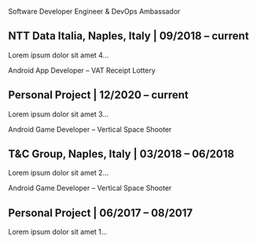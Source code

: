 <p class="btn collapsible">Software Developer Engineer & DevOps Ambassador</p>
<div class="content">
  <h2>NTT Data Italia, Naples, Italy | 09/2018 – current</h2>
  <p>Lorem ipsum dolor sit amet 4...</p>
</div>

<p class="btn collapsible">Android App Developer – VAT Receipt Lottery</p>
<div class="content">
  <h2>Personal Project | 12/2020 – current</h2>
  <p>Lorem ipsum dolor sit amet 3...</p>
</div>

<p class="btn collapsible">Android Game Developer – Vertical Space Shooter</p>
<div class="content">
  <h2>T&C Group, Naples, Italy | 03/2018 – 06/2018</h2>
  <p>Lorem ipsum dolor sit amet 2...</p>
</div>

<p class="btn collapsible">Android Game Developer – Vertical Space Shooter</p>
<div class="content">
  <h2>Personal Project | 06/2017 – 08/2017</h2>
  <p>Lorem ipsum dolor sit amet 1...</p>
</div>

<script src="{{ base.url | prepend: site.url }}/assets/js/collapsible-items.js"></script>
